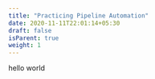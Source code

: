 ```yaml
---
title: "Practicing Pipeline Automation"
date: 2020-11-11T22:01:14+05:30
draft: false
isParent: true
weight: 1
---
```


hello world
